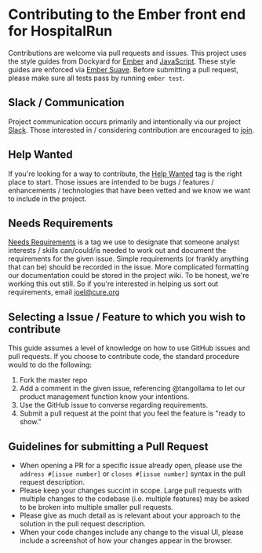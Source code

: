 # Contributing to the Ember front end for HospitalRun

Contributions are welcome via pull requests and issues.  This project uses the style guides from Dockyard for [Ember](https://github.com/dockyard/styleguides/blob/master/engineering/ember.md) and [JavaScript](https://github.com/dockyard/styleguides/blob/master/engineering/javascript.md).  These style guides are enforced via [Ember Suave](https://github.com/dockyard/ember-suave).  Before submitting a pull request, please make sure all tests pass by running ```ember test```.

## Slack / Communication

Project communication occurs primarily and intentionally via our project [Slack](https://hospitalrun.slack.com/). Those interested in / considering contribution are encouraged to [join](https://hospitalrun-slackin.herokuapp.com/).

## Help Wanted

If you're looking for a way to contribute, the [Help Wanted](https://github.com/HospitalRun/hospitalrun-frontend/labels/Help%20Wanted) tag is the right place to start. Those issues are intended to be bugs / features / enhancements / technologies that have been vetted and we know we want to include in the project.

## Needs Requirements

[Needs Requirements](https://github.com/HospitalRun/hospitalrun-frontend/labels/Needs%20Requirements) is a tag we use to designate that someone analyst interests / skills can/could/is needed to work out and document the requirements for the given issue. Simple requirements (or frankly anything that can be) should be recorded in the issue. More complicated formatting our documentation could be stored in the project wiki. To be honest, we're working this out still. So if you're interested in helping us sort out requirements, email joel@cure.org

## Selecting a Issue / Feature to which you wish to contribute

This guide assumes a level of knowledge on how to use GitHub issues and pull requests. If you choose to contribute code, the standard procedure would to do the following:
1. Fork the master repo
2. Add a comment in the given issue, referencing @tangollama to let our product management function know your intentions.
3. Use the GitHub issue to converse regarding requirements.
4. Submit a pull request at the point that you feel the feature is "ready to show."

## Guidelines for submitting a Pull Request

- When opening a PR for a specific issue already open, please use the `address #[issue number]` or `closes #[issue number]` syntax in the pull request description.
- Please keep your changes succint in scope. Large pull requests with multiple changes to the codebase (i.e. multiple features) may be asked to be broken into multiple smaller pull requests.
- Please give as much detail as is relevant about your approach to the solution in the pull request description.
- When your code changes include any change to the visual UI, please include a screenshot of how your changes appear in the browser.
